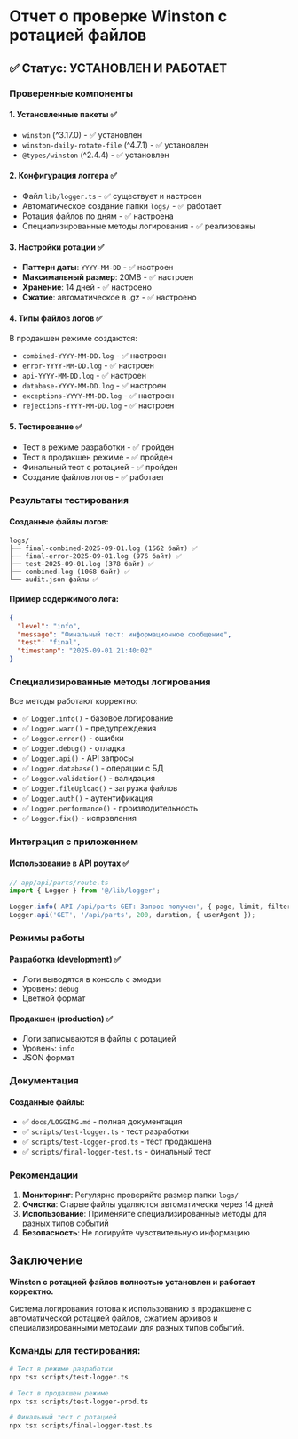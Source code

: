 # Отчет о проверке Winston с ротацией файлов

## ✅ Статус: УСТАНОВЛЕН И РАБОТАЕТ

### Проверенные компоненты

#### 1. Установленные пакеты ✅
- `winston` (^3.17.0) - ✅ установлен
- `winston-daily-rotate-file` (^4.7.1) - ✅ установлен
- `@types/winston` (^2.4.4) - ✅ установлен

#### 2. Конфигурация логгера ✅
- Файл `lib/logger.ts` - ✅ существует и настроен
- Автоматическое создание папки `logs/` - ✅ работает
- Ротация файлов по дням - ✅ настроена
- Специализированные методы логирования - ✅ реализованы

#### 3. Настройки ротации ✅
- **Паттерн даты**: `YYYY-MM-DD` - ✅ настроен
- **Максимальный размер**: 20MB - ✅ настроен
- **Хранение**: 14 дней - ✅ настроено
- **Сжатие**: автоматическое в .gz - ✅ настроено

#### 4. Типы файлов логов ✅
В продакшен режиме создаются:
- `combined-YYYY-MM-DD.log` - ✅ настроен
- `error-YYYY-MM-DD.log` - ✅ настроен
- `api-YYYY-MM-DD.log` - ✅ настроен
- `database-YYYY-MM-DD.log` - ✅ настроен
- `exceptions-YYYY-MM-DD.log` - ✅ настроен
- `rejections-YYYY-MM-DD.log` - ✅ настроен

#### 5. Тестирование ✅
- Тест в режиме разработки - ✅ пройден
- Тест в продакшен режиме - ✅ пройден
- Финальный тест с ротацией - ✅ пройден
- Создание файлов логов - ✅ работает

### Результаты тестирования

#### Созданные файлы логов:
```
logs/
├── final-combined-2025-09-01.log (1562 байт) ✅
├── final-error-2025-09-01.log (976 байт) ✅
├── test-2025-09-01.log (378 байт) ✅
├── combined.log (1068 байт) ✅
└── audit.json файлы ✅
```

#### Пример содержимого лога:
```json
{
  "level": "info",
  "message": "Финальный тест: информационное сообщение",
  "test": "final",
  "timestamp": "2025-09-01 21:40:02"
}
```

### Специализированные методы логирования

Все методы работают корректно:
- ✅ `Logger.info()` - базовое логирование
- ✅ `Logger.warn()` - предупреждения
- ✅ `Logger.error()` - ошибки
- ✅ `Logger.debug()` - отладка
- ✅ `Logger.api()` - API запросы
- ✅ `Logger.database()` - операции с БД
- ✅ `Logger.validation()` - валидация
- ✅ `Logger.fileUpload()` - загрузка файлов
- ✅ `Logger.auth()` - аутентификация
- ✅ `Logger.performance()` - производительность
- ✅ `Logger.fix()` - исправления

### Интеграция с приложением

#### Использование в API роутах ✅
```typescript
// app/api/parts/route.ts
import { Logger } from '@/lib/logger';

Logger.info('API /api/parts GET: Запрос получен', { page, limit, filters });
Logger.api('GET', '/api/parts', 200, duration, { userAgent });
```

### Режимы работы

#### Разработка (development) ✅
- Логи выводятся в консоль с эмодзи
- Уровень: `debug`
- Цветной формат

#### Продакшен (production) ✅
- Логи записываются в файлы с ротацией
- Уровень: `info`
- JSON формат

### Документация

#### Созданные файлы:
- ✅ `docs/LOGGING.md` - полная документация
- ✅ `scripts/test-logger.ts` - тест разработки
- ✅ `scripts/test-logger-prod.ts` - тест продакшена
- ✅ `scripts/final-logger-test.ts` - финальный тест

### Рекомендации

1. **Мониторинг**: Регулярно проверяйте размер папки `logs/`
2. **Очистка**: Старые файлы удаляются автоматически через 14 дней
3. **Использование**: Применяйте специализированные методы для разных типов событий
4. **Безопасность**: Не логируйте чувствительную информацию

## Заключение

**Winston с ротацией файлов полностью установлен и работает корректно.** 

Система логирования готова к использованию в продакшене с автоматической ротацией файлов, сжатием архивов и специализированными методами для разных типов событий.

### Команды для тестирования:
```bash
# Тест в режиме разработки
npx tsx scripts/test-logger.ts

# Тест в продакшен режиме  
npx tsx scripts/test-logger-prod.ts

# Финальный тест с ротацией
npx tsx scripts/final-logger-test.ts
```
